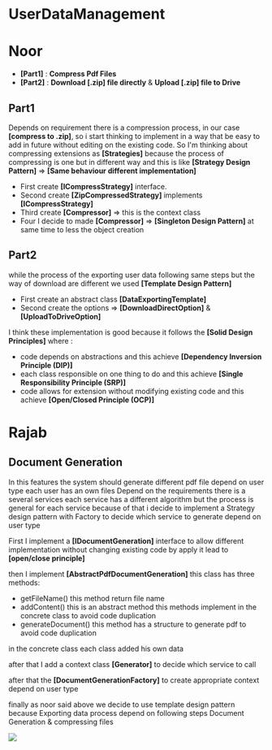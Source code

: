# UserDataManagement


# Noor
- **[Part1]** : **Compress Pdf Files**
- **[Part2]** : **Download [.zip] file directly** & **Upload [.zip] file to Drive**
## Part1
Depends on requirement there is a compression process, in our case **[compress to .zip]**, so i start thinking to implement in a way that be easy to add in future without editing on the existing code.
So I'm thinking about compressing extensions as **[Strategies]** because the process of compressing is one but in different way and this is like **[Strategy Design Pattern]** => **[Same behaviour different implementation]**
- First create **[ICompressStrategy]** interface.
- Second create **[ZipCompressedStrategy]** implements **[ICompressStrategy]**
- Third create **[Compressor]** => this is the context class
- Four I decide to made **[Compressor]** => **[Singleton Design Pattern]** at same time to less the object creation
## Part2
while the process of the exporting user data following same steps but the way of download are different we used **[Template Design Pattern]**
- First create an abstract class **[DataExportingTemplate]**
- Second create the options => **[DownloadDirectOption]** & **[UploadToDriveOption]**

I think these implementation is good because it follows the **[Solid Design Principles]** where :
- code depends on abstractions and this achieve **[Dependency Inversion Principle (DIP)]**
- each class responsible on one thing to do and this achieve **[Single Responsibility Principle (SRP)]**
- code allows for extension without modifying existing code and this achieve **[Open/Closed Principle (OCP)]**


# Rajab

## Document Generation
In this features the system should generate different pdf file depend on user type each user has an own files
Depend on the requirements there is a several services each service has a different algorithm but the process is general
for each service because of that i decide to implement a Strategy design pattern with Factory to decide which service to
generate depend on user type

First I implement a **[IDocumentGeneration]** interface to allow different implementation without changing existing code by
apply it lead to **[open/close principle]**

then I implement **[AbstractPdfDocumentGeneration]** this class has three methods:
- getFileName() this method return file name
- addContent() this is an abstract method this methods implement in the concrete class to avoid code duplication
- generateDocument() this method has a structure to generate pdf to avoid code duplication

in the concrete class each class added his own data

after that I add a context class **[Generator]** to decide which service to call

after that the **[DocumentGenerationFactory]** to create appropriate context depend on user type

finally as noor said above we decide to use template design pattern because Exporting data process depend on following steps
Document Generation & compressing files



![](https://up6.cc/2024/01/170431527894821.png)


